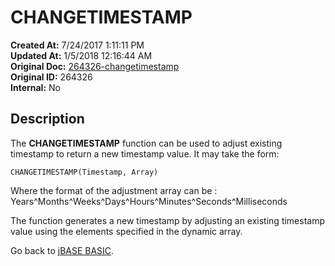 # CHANGETIMESTAMP

**Created At:** 7/24/2017 1:11:11 PM  
**Updated At:** 1/5/2018 12:16:44 AM  
**Original Doc:** [264326-changetimestamp](https://docs.jbase.com/36868-jbase-basic/264326-changetimestamp)  
**Original ID:** 264326  
**Internal:** No  

## Description

The **CHANGETIMESTAMP** function can be used to adjust existing timestamp to return a new timestamp value. It may take the form:

```
CHANGETIMESTAMP(Timestamp, Array)
```

Where the format of the adjustment array can be : Years^Months^Weeks^Days^Hours^Minutes^Seconds^Milliseconds

The function generates a new timestamp by adjusting an existing timestamp value using the elements specified in the dynamic array.

Go back to [jBASE BASIC](./../jbase-basic-programmers-reference-guide).
